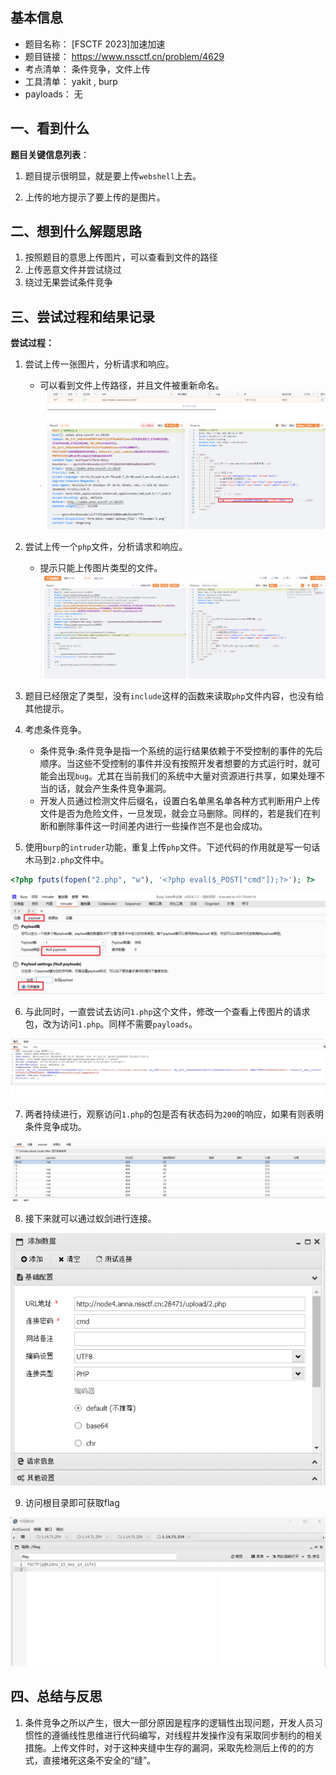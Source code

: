 ## 基本信息

* 题目名称： [FSCTF 2023]加速加速
* 题目链接： https://www.nssctf.cn/problem/4629
* 考点清单： 条件竞争，文件上传
* 工具清单： yakit , burp
* payloads： 无

## 一、看到什么

**题目关键信息列表**：

1. 题目提示很明显，就是要上传`webshell`上去。

2. 上传的地方提示了要上传的是图片。

## 二、想到什么解题思路

1. 按照题目的意思上传图片，可以查看到文件的路径
2. 上传恶意文件并尝试绕过
3. 绕过无果尝试条件竞争

## 三、尝试过程和结果记录



**尝试过程：**

1. 尝试上传一张图片，分析请求和响应。
    - 可以看到文件上传路径，并且文件被重新命名。
    ![](images/[FSCTF%202023]加速加速-上传图片.png)

2. 尝试上传一个`php`文件，分析请求和响应。
    - 提示只能上传图片类型的文件。
    ![](images/[FSCTF%202023]加速加速-上传php.png)
3. 题目已经限定了类型，没有`include`这样的函数来读取`php`文件内容，也没有给其他提示。

4. 考虑条件竞争。
    - 条件竞争:条件竞争是指一个系统的运行结果依赖于不受控制的事件的先后顺序。当这些不受控制的事件并没有按照开发者想要的方式运行时，就可能会出现`bug`。尤其在当前我们的系统中大量对资源进行共享，如果处理不当的话，就会产生条件竞争漏洞。
    - 开发人员通过检测文件后缀名，设置白名单黑名单各种方式判断用户上传文件是否为危险文件，一旦发现，就会立马删除。同样的，若是我们在判断和删除事件这一时间差内进行一些操作岂不是也会成功。

5. 使用`burp`的`intruder`功能，重复上传`php`文件。下述代码的作用就是写一句话木马到`2.php`文件中。

```php
<?php fputs(fopen("2.php", "w"), '<?php eval($_POST["cmd"]);?>'); ?>    
```
![](images/[FSCTF%202023]加速加速-重复上传php.png)


6. 与此同时，一直尝试去访问`1.php`这个文件，修改一个查看上传图片的请求包，改为访问`1.php`。同样不需要`payloads`。

![](images/[FSCTF%202023]加速加速-查看php.png)


7. 两者持续进行，观察访问`1.php`的包是否有状态码为`200`的响应，如果有则表明条件竞争成功。

![](images/[FSCTF%202023]加速加速-成功上传.png)

8. 接下来就可以通过蚁剑进行连接。

![](images/[FSCTF%202023]加速加速-蚁剑连接.png)
  
9. 访问根目录即可获取flag

![](images/[FSCTF%202023]加速加速-获取flag.png)

## 四、总结与反思

1. 条件竞争之所以产生，很大一部分原因是程序的逻辑性出现问题，开发人员习惯性的遵循线性思维进行代码编写，对线程并发操作没有采取同步制约的相关措施。上传文件时，对于这种夹缝中生存的漏洞，采取先检测后上传的的方式，直接堵死这条不安全的“缝”。

